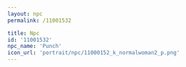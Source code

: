 ```yaml
---
layout: npc
permalink: /11001532

title: Npc
id: '11001532'
npc_name: 'Punch'
icon_url: 'portrait/npc/11000152_k_normalwoman2_p.png'
---
```

